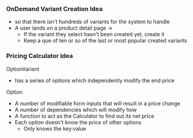 
### OnDemand Variant Creation Idea
- so that there isn't hundreds of variants for the system to handle
- A user lands on a product detail page ->
  - If the variant they select hasn't been created yet, create it
  - Keep a que of ten or so of the last or most popular created variants


### Pricing Calculator Idea
OptionVariant
- has a series of options which independently modify the end price

Option
- A number of modifiable form inputs that will result in a price change
- A number of dependencies which will modify how
- A function to act as the Calculator to find out its net price
- Each option doesn't know the price of other options
    - Only knows the key:value





